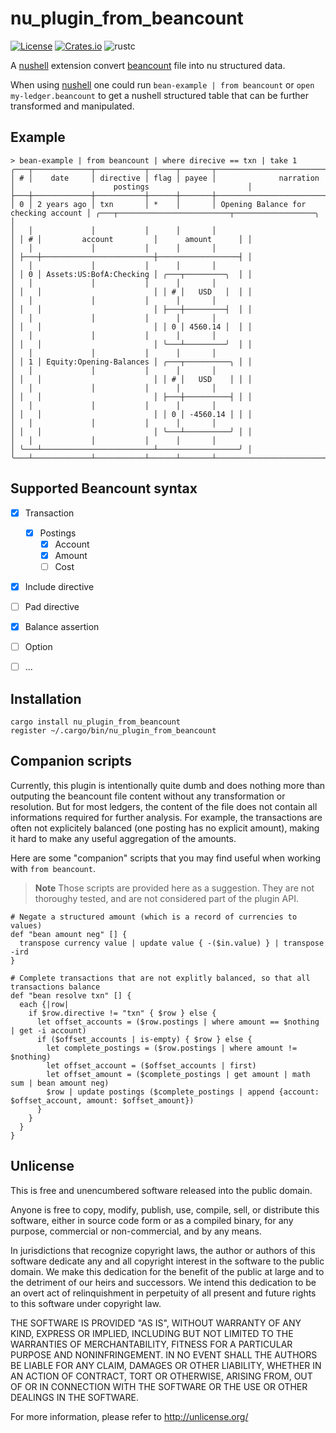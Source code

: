 # nu_plugin_from_beancount

[![License](https://img.shields.io/crates/l/nu_plugin_from_beancount)](#Unlicense)
[![Crates.io](https://img.shields.io/crates/v/nu_plugin_from_beancount)](https://crates.io/crates/nu_plugin_from_beancount)
![rustc](https://img.shields.io/badge/rustc-1.62+-blue?logo=rust)

A [nushell] extension convert [beancount] file into nu structured data.

When using [nushell] one could run `bean-example | from beancount` or `open my-ledger.beancount` to get a nushell structured
table that can be further transformed and manipulated.

[nushell]: https://www.nushell.sh/
[beancount]: https://beancount.github.io/docs/index.html


## Example

```nu
> bean-example | from beancount | where direcive == txn | take 1
╭───┬─────────────┬───────────┬──────┬───────┬──────────────────────────────────────┬────────────────────────────────────────────────────╮
│ # │    date     │ directive │ flag │ payee │              narration               │                      postings                      │
├───┼─────────────┼───────────┼──────┼───────┼──────────────────────────────────────┼────────────────────────────────────────────────────┤
│ 0 │ 2 years ago │ txn       │ *    │       │ Opening Balance for checking account │ ╭───┬─────────────────────────┬──────────────────╮ │
│   │             │           │      │       │                                      │ │ # │         account         │      amount      │ │
│   │             │           │      │       │                                      │ ├───┼─────────────────────────┼──────────────────┤ │
│   │             │           │      │       │                                      │ │ 0 │ Assets:US:BofA:Checking │ ╭───┬─────────╮  │ │
│   │             │           │      │       │                                      │ │   │                         │ │ # │   USD   │  │ │
│   │             │           │      │       │                                      │ │   │                         │ ├───┼─────────┤  │ │
│   │             │           │      │       │                                      │ │   │                         │ │ 0 │ 4560.14 │  │ │
│   │             │           │      │       │                                      │ │   │                         │ ╰───┴─────────╯  │ │
│   │             │           │      │       │                                      │ │ 1 │ Equity:Opening-Balances │ ╭───┬──────────╮ │ │
│   │             │           │      │       │                                      │ │   │                         │ │ # │   USD    │ │ │
│   │             │           │      │       │                                      │ │   │                         │ ├───┼──────────┤ │ │
│   │             │           │      │       │                                      │ │   │                         │ │ 0 │ -4560.14 │ │ │
│   │             │           │      │       │                                      │ │   │                         │ ╰───┴──────────╯ │ │
│   │             │           │      │       │                                      │ ╰───┴─────────────────────────┴──────────────────╯ │
╰───┴─────────────┴───────────┴──────┴───────┴──────────────────────────────────────┴────────────────────────────────────────────────────╯
```


## Supported Beancount syntax

* [x] Transaction
  * [x] Postings
    * [x] Account
    * [x] Amount
    * [ ] Cost
* [x] Include directive
* [ ] Pad directive
* [x] Balance assertion
* [ ] Option
* [ ] ...


## Installation

```nu
cargo install nu_plugin_from_beancount
register ~/.cargo/bin/nu_plugin_from_beancount
```

## Companion scripts

Currently, this plugin is intentionally quite dumb and does nothing more than outputing the beancount file content without any transformation or resolution.
But for most ledgers, the content of the file does not contain all informations required for further analysis.
For example, the transactions are often not explicitely balanced (one posting has no explicit amount), making it hard to make any useful aggregation of the amounts.

Here are some "companion" scripts that you may find useful when working with `from beancount`.

> **Note**
> Those scripts are provided here as a suggestion. They are not thoroughy tested, and are not considered part of the plugin API.

```nu
# Negate a structured amount (which is a record of currencies to values)
def "bean amount neg" [] {
  transpose currency value | update value { -($in.value) } | transpose -ird
}

# Complete transactions that are not explitly balanced, so that all transactions balance
def "bean resolve txn" [] {
  each {|row|
    if $row.directive != "txn" { $row } else {
      let offset_accounts = ($row.postings | where amount == $nothing | get -i account)
      if ($offset_accounts | is-empty) { $row } else {
        let complete_postings = ($row.postings | where amount != $nothing)
        let offset_account = ($offset_accounts | first)
        let offset_amount = ($complete_postings | get amount | math sum | bean amount neg)
        $row | update postings ($complete_postings | append {account: $offset_account, amount: $offset_amount})
      }
    }
  }
}
```


## Unlicense

This is free and unencumbered software released into the public domain.

Anyone is free to copy, modify, publish, use, compile, sell, or
distribute this software, either in source code form or as a compiled
binary, for any purpose, commercial or non-commercial, and by any
means.

In jurisdictions that recognize copyright laws, the author or authors
of this software dedicate any and all copyright interest in the
software to the public domain. We make this dedication for the benefit
of the public at large and to the detriment of our heirs and
successors. We intend this dedication to be an overt act of
relinquishment in perpetuity of all present and future rights to this
software under copyright law.

THE SOFTWARE IS PROVIDED "AS IS", WITHOUT WARRANTY OF ANY KIND,
EXPRESS OR IMPLIED, INCLUDING BUT NOT LIMITED TO THE WARRANTIES OF
MERCHANTABILITY, FITNESS FOR A PARTICULAR PURPOSE AND NONINFRINGEMENT.
IN NO EVENT SHALL THE AUTHORS BE LIABLE FOR ANY CLAIM, DAMAGES OR
OTHER LIABILITY, WHETHER IN AN ACTION OF CONTRACT, TORT OR OTHERWISE,
ARISING FROM, OUT OF OR IN CONNECTION WITH THE SOFTWARE OR THE USE OR
OTHER DEALINGS IN THE SOFTWARE.

For more information, please refer to <http://unlicense.org/>
